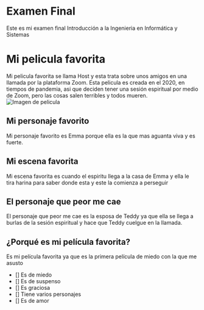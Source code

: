 # Examen Final
 Este es mi examen final Introducción a la Ingenieria en Informática y Sistemas
 # Mi pelicula favorita
Mi pelicula favorita se llama Host y esta trata sobre unos amigos en una llamada por la plataforma Zoom. Esta pelicula es creada en el 2020, en tiempos de pandemia, asi que deciden tener una sesión espiritual por medio de Zoom, pero las cosas salen terribles y todos mueren.
![Imagen de pelicula](https://i.blogs.es/a0720d/host-129444035-large/450_1000.jpg)

 ## Mi personaje favorito 
 Mi personaje favorito es Emma porque ella es la que mas aguanta viva y es fuerte.


 ## Mi escena favorita
 Mi escena favorita es cuando el espiritu llega a la casa de Emma y ella le tira harina para saber donde esta y este la comienza a perseguir

 ## El personaje que peor me cae
 El personaje que peor me cae es la esposa de Teddy ya que ella se llega a burlas de la sesión espiritual y hace que Teddy cuelgue en la llamada.

 ## ¿Porqué es mi película favorita?
 Es mi película favorita ya que es la primera película de miedo con la que me asusto

 - [] Es de miedo
 - [] Es de suspenso 
 - [] Es graciosa
 - [] Tiene varios personajes
 - [] Es de amor


